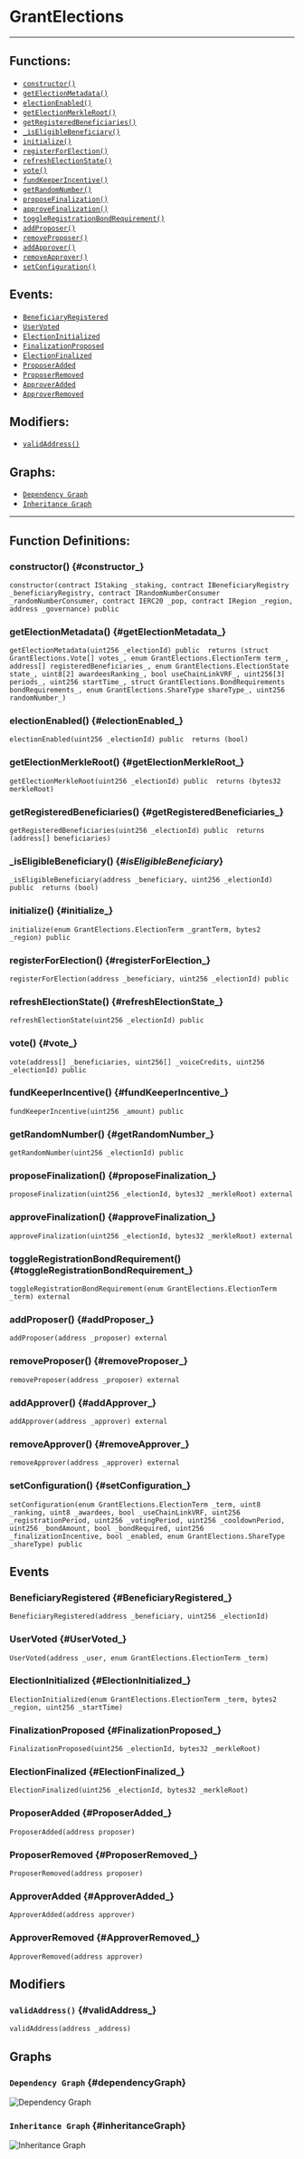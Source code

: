 # GrantElections
***
## Functions:
- [`constructor()`](#constructor_)
- [`getElectionMetadata()`](#getElectionMetadata_)
- [`electionEnabled()`](#electionEnabled_)
- [`getElectionMerkleRoot()`](#getElectionMerkleRoot_)
- [`getRegisteredBeneficiaries()`](#getRegisteredBeneficiaries_)
- [`_isEligibleBeneficiary()`](#_isEligibleBeneficiary_)
- [`initialize()`](#initialize_)
- [`registerForElection()`](#registerForElection_)
- [`refreshElectionState()`](#refreshElectionState_)
- [`vote()`](#vote_)
- [`fundKeeperIncentive()`](#fundKeeperIncentive_)
- [`getRandomNumber()`](#getRandomNumber_)
- [`proposeFinalization()`](#proposeFinalization_)
- [`approveFinalization()`](#approveFinalization_)
- [`toggleRegistrationBondRequirement()`](#toggleRegistrationBondRequirement_)
- [`addProposer()`](#addProposer_)
- [`removeProposer()`](#removeProposer_)
- [`addApprover()`](#addApprover_)
- [`removeApprover()`](#removeApprover_)
- [`setConfiguration()`](#setConfiguration_)
## Events:
- [`BeneficiaryRegistered`](#BeneficiaryRegistered_)
- [`UserVoted`](#UserVoted_)
- [`ElectionInitialized`](#ElectionInitialized_)
- [`FinalizationProposed`](#FinalizationProposed_)
- [`ElectionFinalized`](#ElectionFinalized_)
- [`ProposerAdded`](#ProposerAdded_)
- [`ProposerRemoved`](#ProposerRemoved_)
- [`ApproverAdded`](#ApproverAdded_)
- [`ApproverRemoved`](#ApproverRemoved_)
## Modifiers:
- [`validAddress()`](#validAddress_)
## Graphs:
- [`Dependency Graph`](#dependencyGraph)
- [`Inheritance Graph`](#inheritanceGraph)
***
## Function Definitions:
### <a name="constructor_"></a> constructor() {#constructor_}
```
constructor(contract IStaking _staking, contract IBeneficiaryRegistry _beneficiaryRegistry, contract IRandomNumberConsumer _randomNumberConsumer, contract IERC20 _pop, contract IRegion _region, address _governance) public 
```
### <a name="getElectionMetadata_"></a> getElectionMetadata() {#getElectionMetadata_}
```
getElectionMetadata(uint256 _electionId) public  returns (struct GrantElections.Vote[] votes_, enum GrantElections.ElectionTerm term_, address[] registeredBeneficiaries_, enum GrantElections.ElectionState state_, uint8[2] awardeesRanking_, bool useChainLinkVRF_, uint256[3] periods_, uint256 startTime_, struct GrantElections.BondRequirements bondRequirements_, enum GrantElections.ShareType shareType_, uint256 randomNumber_)
```
### <a name="electionEnabled_"></a> electionEnabled() {#electionEnabled_}
```
electionEnabled(uint256 _electionId) public  returns (bool)
```
### <a name="getElectionMerkleRoot_"></a> getElectionMerkleRoot() {#getElectionMerkleRoot_}
```
getElectionMerkleRoot(uint256 _electionId) public  returns (bytes32 merkleRoot)
```
### <a name="getRegisteredBeneficiaries_"></a> getRegisteredBeneficiaries() {#getRegisteredBeneficiaries_}
```
getRegisteredBeneficiaries(uint256 _electionId) public  returns (address[] beneficiaries)
```
### <a name="_isEligibleBeneficiary_"></a> _isEligibleBeneficiary() {#_isEligibleBeneficiary_}
```
_isEligibleBeneficiary(address _beneficiary, uint256 _electionId) public  returns (bool)
```
### <a name="initialize_"></a> initialize() {#initialize_}
```
initialize(enum GrantElections.ElectionTerm _grantTerm, bytes2 _region) public 
```
### <a name="registerForElection_"></a> registerForElection() {#registerForElection_}
```
registerForElection(address _beneficiary, uint256 _electionId) public 
```
### <a name="refreshElectionState_"></a> refreshElectionState() {#refreshElectionState_}
```
refreshElectionState(uint256 _electionId) public 
```
### <a name="vote_"></a> vote() {#vote_}
```
vote(address[] _beneficiaries, uint256[] _voiceCredits, uint256 _electionId) public 
```
### <a name="fundKeeperIncentive_"></a> fundKeeperIncentive() {#fundKeeperIncentive_}
```
fundKeeperIncentive(uint256 _amount) public 
```
### <a name="getRandomNumber_"></a> getRandomNumber() {#getRandomNumber_}
```
getRandomNumber(uint256 _electionId) public 
```
### <a name="proposeFinalization_"></a> proposeFinalization() {#proposeFinalization_}
```
proposeFinalization(uint256 _electionId, bytes32 _merkleRoot) external 
```
### <a name="approveFinalization_"></a> approveFinalization() {#approveFinalization_}
```
approveFinalization(uint256 _electionId, bytes32 _merkleRoot) external 
```
### <a name="toggleRegistrationBondRequirement_"></a> toggleRegistrationBondRequirement() {#toggleRegistrationBondRequirement_}
```
toggleRegistrationBondRequirement(enum GrantElections.ElectionTerm _term) external 
```
### <a name="addProposer_"></a> addProposer() {#addProposer_}
```
addProposer(address _proposer) external 
```
### <a name="removeProposer_"></a> removeProposer() {#removeProposer_}
```
removeProposer(address _proposer) external 
```
### <a name="addApprover_"></a> addApprover() {#addApprover_}
```
addApprover(address _approver) external 
```
### <a name="removeApprover_"></a> removeApprover() {#removeApprover_}
```
removeApprover(address _approver) external 
```
### <a name="setConfiguration_"></a> setConfiguration() {#setConfiguration_}
```
setConfiguration(enum GrantElections.ElectionTerm _term, uint8 _ranking, uint8 _awardees, bool _useChainLinkVRF, uint256 _registrationPeriod, uint256 _votingPeriod, uint256 _cooldownPeriod, uint256 _bondAmount, bool _bondRequired, uint256 _finalizationIncentive, bool _enabled, enum GrantElections.ShareType _shareType) public 
```
## Events
### <a name="BeneficiaryRegistered_"></a> BeneficiaryRegistered {#BeneficiaryRegistered_}
```
BeneficiaryRegistered(address _beneficiary, uint256 _electionId)
```
### <a name="UserVoted_"></a> UserVoted {#UserVoted_}
```
UserVoted(address _user, enum GrantElections.ElectionTerm _term)
```
### <a name="ElectionInitialized_"></a> ElectionInitialized {#ElectionInitialized_}
```
ElectionInitialized(enum GrantElections.ElectionTerm _term, bytes2 _region, uint256 _startTime)
```
### <a name="FinalizationProposed_"></a> FinalizationProposed {#FinalizationProposed_}
```
FinalizationProposed(uint256 _electionId, bytes32 _merkleRoot)
```
### <a name="ElectionFinalized_"></a> ElectionFinalized {#ElectionFinalized_}
```
ElectionFinalized(uint256 _electionId, bytes32 _merkleRoot)
```
### <a name="ProposerAdded_"></a> ProposerAdded {#ProposerAdded_}
```
ProposerAdded(address proposer)
```
### <a name="ProposerRemoved_"></a> ProposerRemoved {#ProposerRemoved_}
```
ProposerRemoved(address proposer)
```
### <a name="ApproverAdded_"></a> ApproverAdded {#ApproverAdded_}
```
ApproverAdded(address approver)
```
### <a name="ApproverRemoved_"></a> ApproverRemoved {#ApproverRemoved_}
```
ApproverRemoved(address approver)
```
## Modifiers
### <a name="validAddress_"></a> `validAddress()` {#validAddress_}
```
validAddress(address _address)
```
## Graphs
### <a name="dependencyGraph"></a> `Dependency Graph` {#dependencyGraph}
![Dependency Graph](images/GrantElections_dependency_graph.png)
### <a name="inheritanceGraph"></a> `Inheritance Graph` {#inheritanceGraph}
![Inheritance Graph](images/GrantElections_inheritance_graph.png)

